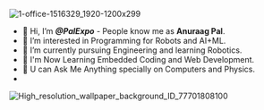 ![1-office-1516329_1920-1200x299](https://user-images.githubusercontent.com/92714171/138452764-37edd47f-4a30-42f1-9ea4-4ce6f5966408.jpg)

- 👋 Hi, I’m <i><b>@PalExpo</b></i> - People know me as <b>Anuraag Pal</b>.
- 👀 I’m interested in Programming for Robots and AI+ML.
- 🌱 I’m currently pursuing Engineering and learning Robotics.
- 🏫 I'm Now Learning Embedded Coding and Web Development.
- 💭 U can Ask Me Anything specially on Computers and Physics.
- 
![High_resolution_wallpaper_background_ID_77701808100](https://user-images.githubusercontent.com/92714171/141797750-5c8816ef-6ca6-4279-be63-cbffa2c55ad3.jpg)
